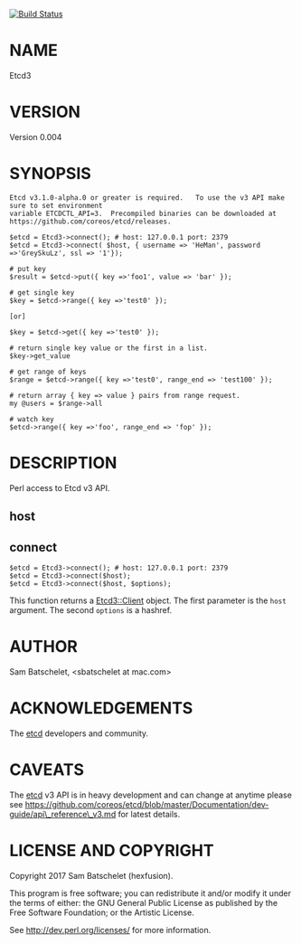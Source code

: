 [![Build Status](https://api.travis-ci.org/hexfusion/perl-etcd3.svg?branch=master)](https://travis-ci.org/hexfusion/perl-etcd3)

# NAME

Etcd3

# VERSION

Version 0.004

# SYNOPSIS

    Etcd v3.1.0-alpha.0 or greater is required.   To use the v3 API make sure to set environment
    variable ETCDCTL_API=3.  Precompiled binaries can be downloaded at https://github.com/coreos/etcd/releases.

    $etcd = Etcd3->connect(); # host: 127.0.0.1 port: 2379
    $etcd = Etcd3->connect( $host, { username => 'HeMan', password =>'GreySkuLz', ssl => '1'});

    # put key
    $result = $etcd->put({ key =>'foo1', value => 'bar' });

    # get single key
    $key = $etcd->range({ key =>'test0' });

    [or]

    $key = $etcd->get({ key =>'test0' });

    # return single key value or the first in a list.
    $key->get_value

    # get range of keys
    $range = $etcd->range({ key =>'test0', range_end => 'test100' });

    # return array { key => value } pairs from range request.
    my @users = $range->all

    # watch key
    $etcd->range({ key =>'foo', range_end => 'fop' });

# DESCRIPTION

Perl access to Etcd v3 API.

## host

## connect

    $etcd = Etcd3->connect(); # host: 127.0.0.1 port: 2379
    $etcd = Etcd3->connect($host);
    $etcd = Etcd3->connect($host, $options);

This function returns a [Etcd3::Client](https://metacpan.org/pod/Etcd3::Client) object.  The first parameter is the 
`host` argument.  The second `options` is a hashref.

# AUTHOR

Sam Batschelet, &lt;sbatschelet at mac.com>

# ACKNOWLEDGEMENTS

The [etcd](https://metacpan.org/pod/etcd) developers and community.

# CAVEATS

The [etcd](https://metacpan.org/pod/etcd) v3 API is in heavy development and can change at anytime please see
https://github.com/coreos/etcd/blob/master/Documentation/dev-guide/api\_reference\_v3.md
for latest details.

# LICENSE AND COPYRIGHT

Copyright 2017 Sam Batschelet (hexfusion).

This program is free software; you can redistribute it and/or modify it
under the terms of either: the GNU General Public License as published
by the Free Software Foundation; or the Artistic License.

See http://dev.perl.org/licenses/ for more information.
